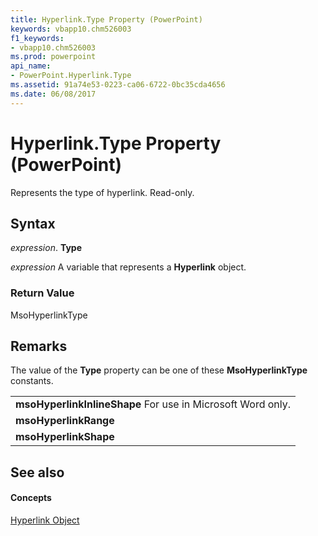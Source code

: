 ```yaml
---
title: Hyperlink.Type Property (PowerPoint)
keywords: vbapp10.chm526003
f1_keywords:
- vbapp10.chm526003
ms.prod: powerpoint
api_name:
- PowerPoint.Hyperlink.Type
ms.assetid: 91a74e53-0223-ca06-6722-0bc35cda4656
ms.date: 06/08/2017
---
```



# Hyperlink.Type Property (PowerPoint)

Represents the type of hyperlink. Read-only.


## Syntax

 _expression_. **Type**

 _expression_ A variable that represents a **Hyperlink** object.


### Return Value

MsoHyperlinkType


## Remarks

The value of the **Type** property can be one of these **MsoHyperlinkType** constants.


||
|:-----|
|**msoHyperlinkInlineShape** For use in Microsoft Word only.|
|**msoHyperlinkRange**|
|**msoHyperlinkShape**|

## See also


#### Concepts


[Hyperlink Object](hyperlink-object-powerpoint.md)

